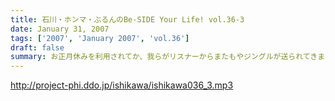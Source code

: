 ```yaml
---
title: 石川・ホンマ・ぶるんのBe-SIDE Your Life! vol.36-3
date: January 31, 2007
tags: ['2007', 'January 2007', 'vol.36']
draft: false
summary: お正月休みを利用されてか、我らがリスナーからまたもやジングルが送られてきました！ちょくちょくのせていきますので新作に「にやっ（笑）」としていただけると、作成者冥利につくきるというもの・・・DDDPといい、番組のジングルといい、みんなのビーサイここにありですな！？こうして、良い感じで番組が転がっていくのは楽しいですからね！NAMAE
---
```


http://project-phi.ddo.jp/ishikawa/ishikawa036_3.mp3